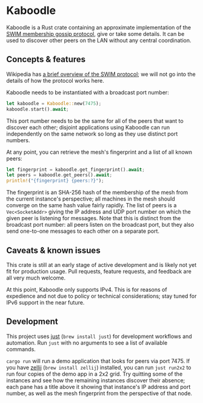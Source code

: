 # Kaboodle

Kaboodle is a Rust crate containing an approximate implementation of the [SWIM membership gossip protocol](http://www.cs.cornell.edu/projects/Quicksilver/public_pdfs/SWIM.pdf), give or take some details. It can be used to discover other peers on the LAN without any central coordination.

## Concepts & features

Wikipedia has [a brief overview of the SWIM protocol](https://en.wikipedia.org/wiki/SWIM_Protocol); we will not go into the details of how the protocol works here.

Kaboodle needs to be instantiated with a broadcast port number:

```rust
let kaboodle = Kaboodle::new(7475);
kaboodle.start().await;
```

This port number needs to be the same for all of the peers that want to discover each other; disjoint applications using Kaboodle can run independently on the same network so long as they use distinct port numbers.

At any point, you can retrieve the mesh's fingerprint and a list of all known peers:

```rust
let fingerprint = kaboodle.get_fingerprint().await;
let peers = kaboodle.get_peers().await;
println!("{fingerprint} {peers:?}");
```

The fingerprint is an SHA-256 hash of the membership of the mesh from the current instance's perspective; all machines in the mesh should converge on the same hash value fairly rapidly. The list of peers is a `Vec<SocketAddr>` giving the IP address and UDP port number on which the given peer is listening for messages. Note that this is distinct from the broadcast port number: all peers listen on the broadcast port, but they also send one-to-one messages to each other on a separate port.

## Caveats & known issues

This crate is still at an early stage of active development and is likely not yet fit for production usage. Pull requests, feature requests, and feedback are all very much welcome.

At this point, Kaboodle only supports IPv4. This is for reasons of expedience and not due to policy or technical considerations; stay tuned for IPv6 support in the near future.

## Development

This project uses [just](https://github.com/casey/just) (`brew install just`) for development workflows and automation. Run `just` with no arguments to see a list of available commands.

`cargo run` will run a demo application that looks for peers via port 7475. If you have [zellij](https://zellij.dev) (`brew install zellij`) installed, you can run `just run2x2` to run four copies of the demo app in a 2x2 grid. Try quitting some of the instances and see how the remaining instances discover their absence; each pane has a title above it showing that instance's IP address and port number, as well as the mesh fingerprint from the perspective of that node.
